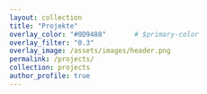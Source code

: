 ```yaml
---
layout: collection
title: "Projekte"
overlay_color: "#0D9488"       # $primary-color
overlay_filter: "0.3"
overlay_image: /assets/images/header.png
permalink: /projects/
collection: projects
author_profile: true
---
```

